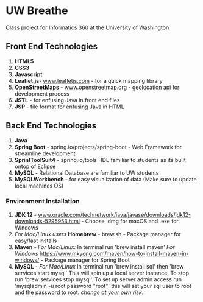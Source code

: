 # UW Breathe
Class project for Informatics 360 at the University of Washington

## Front End Technologies
1. **HTML5**
2. **CSS3**
3. **Javascript**
4. **Leaflet.js**- www.leafletjs.com - for a quick mapping library
5. **OpenStreetMaps** - www.openstreetmap.org - geolocation api for development process  
6. **JSTL** - for enfusing Java in front end files
7. **JSP** - file format for enfusing Java in HTML

## Back End Technologies
1. **Java**
2. **Spring Boot** - spring.io/projects/spring-boot - Web Framework for streamline development
3. **SprintToolSuit4** - spring.io/tools -IDE familiar to students as its built ontop of Eclipse
4. **MySQL** - Relational Database are familiar to UW students
5. **MySQLWorkbench** - for easy visualization of data (Make sure to update local machines OS)

### Environment Installation
1. **JDK 12** - www.oracle.com/technetwork/java/javase/downloads/jdk12-downloads-5295953.html - Choose .dmg for macOS and .exe for Windows
2. _For Mac/Linux users_ **Homebrew** - brew.sh - Package manager for easy/fast installs
3. **Maven** - _For Mac/Linux:_ In terminal run 'brew install maven' _For Windows_ https://www.mkyong.com/maven/how-to-install-maven-in-windows/ - Package manager for Spring Boot
4. **MySQL** - _For Mac/Linux_ In terminal run 'brew install sql' then 'brew services start mysql' This will spin up a local server instance. To stop run 'brew services stop mysql'. To set up server admin access run 'mysqladmin -u root password "root"' this will set your sql user to root and the password to root. _change at your own risk_. 
